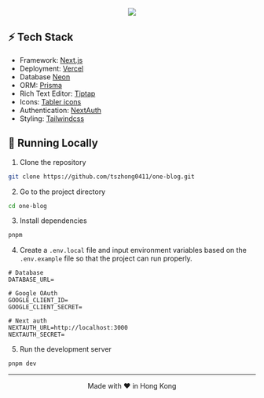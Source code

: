 <p align="center">
  <img src="https://honghong.me/images/projects/one-blog/cover.png">
</p>

## ⚡️ Tech Stack

- Framework: [Next.js](https://nextjs.org/)
- Deployment: [Vercel](https://vercel.com)
- Database [Neon](https://neon.tech)
- ORM: [Prisma](https://www.prisma.io)
- Rich Text Editor: [Tiptap](https://tiptap.dev)
- Icons: [Tabler icons](https://tabler-icons.io/)
- Authentication: [NextAuth](https://next-auth.js.org)
- Styling: [Tailwindcss](https://tailwindcss.com)

## 👋 Running Locally

1. Clone the repository

```sh
git clone https://github.com/tszhong0411/one-blog.git
```

2. Go to the project directory

```sh
cd one-blog
```

3. Install dependencies

```sh
pnpm
```

4. Create a `.env.local` file and input environment variables based on the `.env.example` file so that the project can run properly.

```
# Database
DATABASE_URL=

# Google OAuth
GOOGLE_CLIENT_ID=
GOOGLE_CLIENT_SECRET=

# Next auth
NEXTAUTH_URL=http://localhost:3000
NEXTAUTH_SECRET=
```

5. Run the development server

```sh
pnpm dev
```

<hr>
<p align="center">
Made with ❤️ in Hong Kong
</p>
